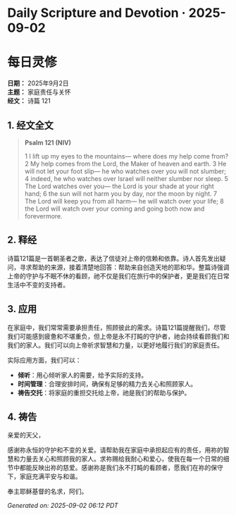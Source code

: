 # Daily Scripture and Devotion · 2025-09-02

# 每日灵修

**日期：** 2025年9月2日  
**主题：** 家庭责任与关怀  
**经文：** 诗篇 121

## 1. 经文全文

> **Psalm 121 (NIV)**
> 
> 1 I lift up my eyes to the mountains— where does my help come from?
> 2 My help comes from the Lord, the Maker of heaven and earth.
> 3 He will not let your foot slip— he who watches over you will not slumber;
> 4 indeed, he who watches over Israel will neither slumber nor sleep.
> 5 The Lord watches over you— the Lord is your shade at your right hand;
> 6 the sun will not harm you by day, nor the moon by night.
> 7 The Lord will keep you from all harm— he will watch over your life;
> 8 the Lord will watch over your coming and going both now and forevermore.

## 2. 释经

诗篇121篇是一首朝圣者之歌，表达了信徒对上帝的信赖和依靠。诗人首先发出疑问，寻求帮助的来源，接着清楚地回答：帮助来自创造天地的耶和华。整篇诗强调上帝的守护与不眠不休的看顾，祂不仅是我们在旅行中的保护者，更是我们在日常生活中不变的支持者。

## 3. 应用

在家庭中，我们常常需要承担责任，照顾彼此的需求。诗篇121篇提醒我们，尽管我们可能感到疲惫和不堪重负，但上帝是永不打盹的守护者，祂会持续看顾我们和我们的家人。我们可以向上帝祈求智慧和力量，以更好地履行我们的家庭责任。

实际应用方面，我们可以：

- **倾听**：用心倾听家人的需要，给予实际的支持。
- **时间管理**：合理安排时间，确保有足够的精力去关心和照顾家人。
- **祷告交托**：将家庭的重担交托给上帝，祂是我们的帮助与保护。

## 4. 祷告

亲爱的天父，

感谢祢永恒的守护和不变的关爱。请帮助我在家庭中承担起应有的责任，用祢的智慧和力量去关心和照顾我的家人。求祢赐给我耐心和爱心，使我在每一个日常的细节中都能反映出祢的慈爱。感谢祢是我们永不打盹的看顾者，愿我们在祢的保守下，家庭充满平安与和谐。

奉主耶稣基督的名求，阿们。

_Generated on: 2025-09-02 06:12 PDT_

